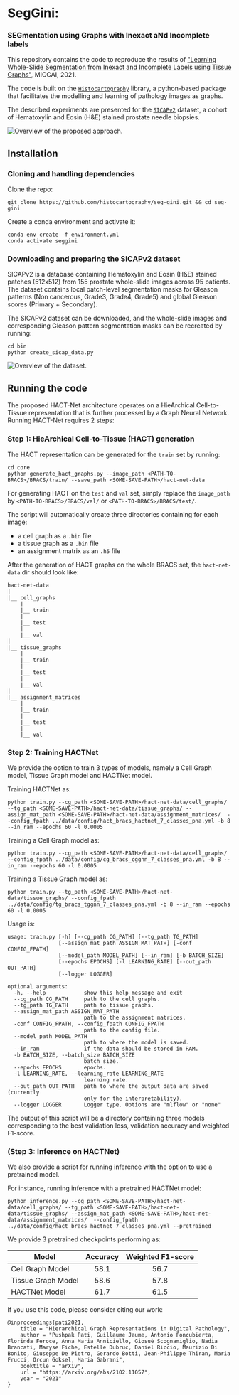 # SegGini: 
### SEGmentation using Graphs with Inexact aNd Incomplete labels 

This repository contains the code to reproduce the results of ["Learning Whole-Slide Segmentation from Inexact and Incomplete Labels using Tissue Graphs"](https://arxiv.org/pdf/2103.03129.pdf), MICCAI, 2021. 

The code is built on the [`Histocartography`](https://github.com/histocartography/histocartography) library, a python-based package that facilitates the modelling and learning of pathology images as graphs. 

The described experiments are presented for the [`SICAPv2`](https://data.mendeley.com/datasets/9xxm58dvs3/1) dataset, a cohort of Hematoxylin and Eosin (H&amp;E) stained prostate needle biopsies. 

![Overview of the proposed approach.](figs/overview.png)

## Installation 

### Cloning and handling dependencies 

Clone the repo:

```
git clone https://github.com/histocartography/seg-gini.git && cd seg-gini
```

Create a conda environment and activate it:

```
conda env create -f environment.yml
conda activate seggini
```

### Downloading and preparing the SICAPv2 dataset 

SICAPv2 is a database containing Hematoxylin and Eosin (H&E) stained patches (512x512) from 155 prostate whole-slide images across 95 patients. The dataset contains local patch-level segmentation masks for Gleason patterns (Non cancerous, Grade3, Grade4, Grade5) and global Gleason scores (Primary + Secondary).  

The SICAPv2 dataset can be downloaded, and the whole-slide images and corresponding Gleason pattern segmentation masks can be recreated by running:

```
cd bin
python create_sicap_data.py
```


![Overview of the dataset.](figs/overview.png)
  

## Running the code 

The proposed HACT-Net architecture operates on a HieArchical Cell-to-Tissue representation that is further processed by a Graph Neural Network. Running HACT-Net requires 2 steps:

### Step 1: HieArchical Cell-to-Tissue (HACT) generation 

The HACT representation can be generated for the `train` set by running: 

```
cd core
python generate_hact_graphs.py --image_path <PATH-TO-BRACS>/BRACS/train/ --save_path <SOME-SAVE-PATH>/hact-net-data
```

For generating HACT on the `test` and `val` set, simply replace the `image_path` by `<PATH-TO-BRACS>/BRACS/val/` or `<PATH-TO-BRACS>/BRACS/test/`. 

The script will automatically create three directories containing for each image:
- a cell graph as a `.bin` file
- a tissue graph as a `.bin` file
- an assignment matrix as an `.h5` file

After the generation of HACT graphs on the whole BRACS set, the `hact-net-data` dir should look like:

```
hact-net-data
|
|__ cell_graphs 
    |
    |__ train
    |
    |__ test
    |
    |__ val
|
|__ tissue_graphs
    |
    |__ train
    |
    |__ test
    |
    |__ val
|
|__ assignment_matrices 
    |
    |__ train
    |
    |__ test
    |
    |__ val
```

### Step 2: Training HACTNet 

We provide the option to train 3 types of models, namely a Cell Graph model, Tissue Graph model and HACTNet model. 


Training HACTNet as:

```
python train.py --cg_path <SOME-SAVE-PATH>/hact-net-data/cell_graphs/ --tg_path <SOME-SAVE-PATH>/hact-net-data/tissue_graphs/ --assign_mat_path <SOME-SAVE-PATH>/hact-net-data/assignment_matrices/  --config_fpath ../data/config/hact_bracs_hactnet_7_classes_pna.yml -b 8 --in_ram --epochs 60 -l 0.0005 
```


Training a Cell Graph model as:

```
python train.py --cg_path <SOME-SAVE-PATH>/hact-net-data/cell_graphs/ --config_fpath ../data/config/cg_bracs_cggnn_7_classes_pna.yml -b 8 --in_ram --epochs 60 -l 0.0005 

```

Training a Tissue Graph model as:

```
python train.py --tg_path <SOME-SAVE-PATH>/hact-net-data/tissue_graphs/ --config_fpath ../data/config/tg_bracs_tggnn_7_classes_pna.yml -b 8 --in_ram --epochs 60 -l 0.0005 

```

Usage is:

```
usage: train.py [-h] [--cg_path CG_PATH] [--tg_path TG_PATH]
                [--assign_mat_path ASSIGN_MAT_PATH] [-conf CONFIG_FPATH]
                [--model_path MODEL_PATH] [--in_ram] [-b BATCH_SIZE]
                [--epochs EPOCHS] [-l LEARNING_RATE] [--out_path OUT_PATH]
                [--logger LOGGER]

optional arguments:
  -h, --help            show this help message and exit
  --cg_path CG_PATH     path to the cell graphs.
  --tg_path TG_PATH     path to tissue graphs.
  --assign_mat_path ASSIGN_MAT_PATH
                        path to the assignment matrices.
  -conf CONFIG_FPATH, --config_fpath CONFIG_FPATH
                        path to the config file.
  --model_path MODEL_PATH
                        path to where the model is saved.
  --in_ram              if the data should be stored in RAM.
  -b BATCH_SIZE, --batch_size BATCH_SIZE
                        batch size.
  --epochs EPOCHS       epochs.
  -l LEARNING_RATE, --learning_rate LEARNING_RATE
                        learning rate.
  --out_path OUT_PATH   path to where the output data are saved (currently
                        only for the interpretability).
  --logger LOGGER       Logger type. Options are "mlflow" or "none"
```

The output of this script will be a directory containing three models corresponding to the best validation loss, validation accuracy and weighted F1-score. 

### (Step 3: Inference on HACTNet)

We also provide a script for running inference with the option to use a pretrained model.

For instance, running inference with a pretrained HACTNet model: 

```
python inference.py --cg_path <SOME-SAVE-PATH>/hact-net-data/cell_graphs/ --tg_path <SOME-SAVE-PATH>/hact-net-data/tissue_graphs/ --assign_mat_path <SOME-SAVE-PATH>/hact-net-data/assignment_matrices/  --config_fpath ../data/config/hact_bracs_hactnet_7_classes_pna.yml --pretrained
```

We provide 3 pretrained checkpoints performing as:

| Model | Accuracy | Weighted F1-score |
| ----- |:--------:|:-----------------:|
| Cell Graph Model   | 58.1 | 56.7 |
| Tissue Graph Model | 58.6 | 57.8 |
| HACTNet Model      | 61.7   | 61.5 |


If you use this code, please consider citing our work:

```
@inproceedings{pati2021,
    title = "Hierarchical Graph Representations in Digital Pathology",
    author = "Pushpak Pati, Guillaume Jaume, Antonio Foncubierta, Florinda Feroce, Anna Maria Anniciello, Giosuè Scognamiglio, Nadia Brancati, Maryse Fiche, Estelle Dubruc, Daniel Riccio, Maurizio Di Bonito, Giuseppe De Pietro, Gerardo Botti, Jean-Philippe Thiran, Maria Frucci, Orcun Goksel, Maria Gabrani",
    booktitle = "arXiv",
    url = "https://arxiv.org/abs/2102.11057",
    year = "2021"
} 
```

